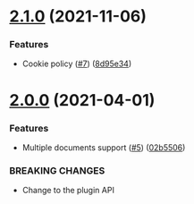 # [2.1.0](https://github.com/HeinrichTremblay/gatsby-source-iubenda-documents/compare/v2.0.0...v2.1.0) (2021-11-06)


### Features

* Cookie policy ([#7](https://github.com/HeinrichTremblay/gatsby-source-iubenda-documents/issues/7)) ([8d95e34](https://github.com/HeinrichTremblay/gatsby-source-iubenda-documents/commit/8d95e3403a184a0f165b62617be99cd11c721392))

# [2.0.0](https://github.com/HeinrichTremblay/gatsby-source-iubenda-documents/compare/v1.0.0...v2.0.0) (2021-04-01)


### Features

* Multiple documents support ([#5](https://github.com/HeinrichTremblay/gatsby-source-iubenda-documents/issues/5)) ([02b5506](https://github.com/HeinrichTremblay/gatsby-source-iubenda-documents/commit/02b55064d19b5ab6a99cbb3bb037b4626e9f499b))


### BREAKING CHANGES

* Change to the plugin API
